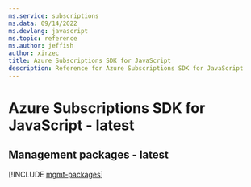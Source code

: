 ```yaml
---
ms.service: subscriptions
ms.data: 09/14/2022
ms.devlang: javascript
ms.topic: reference
ms.author: jeffish
author: xirzec
title: Azure Subscriptions SDK for JavaScript
description: Reference for Azure Subscriptions SDK for JavaScript
---
```

# Azure Subscriptions SDK for JavaScript - latest

## Management packages - latest
[!INCLUDE [mgmt-packages](subscriptions-mgmt-index.md)]